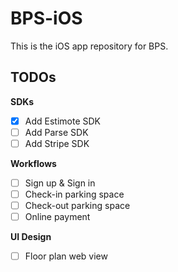# BPS-iOS
This is the iOS app repository for BPS.

## TODOs
**SDKs**
- [x] Add Estimote SDK
- [ ] Add Parse SDK
- [ ] Add Stripe SDK

**Workflows**
- [ ] Sign up & Sign in
- [ ] Check-in parking space
- [ ] Check-out parking space
- [ ] Online payment

**UI Design**
- [ ] Floor plan web view
